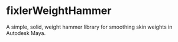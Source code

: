 # fixlerWeightHammer
A simple, solid, weight hammer library for smoothing skin weights in Autodesk Maya.
